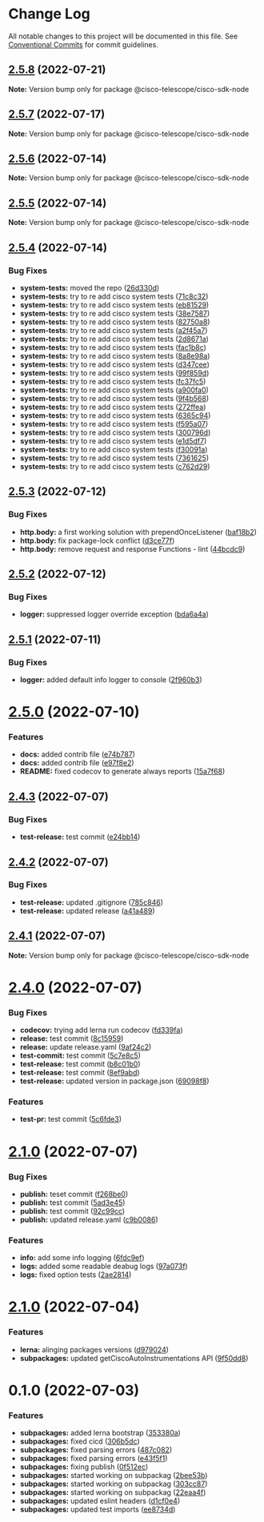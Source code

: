 # Change Log

All notable changes to this project will be documented in this file.
See [Conventional Commits](https://conventionalcommits.org) for commit guidelines.

## [2.5.8](https://github.com/cisco-open/otel-js/compare/@cisco-telescope/cisco-sdk-node@2.5.7...@cisco-telescope/cisco-sdk-node@2.5.8) (2022-07-21)

**Note:** Version bump only for package @cisco-telescope/cisco-sdk-node





## [2.5.7](https://github.com/cisco-open/otel-js/compare/@cisco-telescope/cisco-sdk-node@2.5.6...@cisco-telescope/cisco-sdk-node@2.5.7) (2022-07-17)

**Note:** Version bump only for package @cisco-telescope/cisco-sdk-node

## [2.5.6](https://github.com/cisco-open/otel-js/compare/@cisco-telescope/cisco-sdk-node@2.5.5...@cisco-telescope/cisco-sdk-node@2.5.6) (2022-07-14)

**Note:** Version bump only for package @cisco-telescope/cisco-sdk-node

## [2.5.5](https://github.com/cisco-open/otel-js/compare/@cisco-telescope/cisco-sdk-node@2.5.4...@cisco-telescope/cisco-sdk-node@2.5.5) (2022-07-14)

**Note:** Version bump only for package @cisco-telescope/cisco-sdk-node

## [2.5.4](https://github.com/cisco-open/otel-js/compare/@cisco-telescope/cisco-sdk-node@2.5.3...@cisco-telescope/cisco-sdk-node@2.5.4) (2022-07-14)

### Bug Fixes

- **system-tests:** moved the repo ([26d330d](https://github.com/cisco-open/otel-js/commit/26d330db4ebc947afb178a7e61e7f3ffc3c9f191))
- **system-tests:** try to re add cisco system tests ([71c8c32](https://github.com/cisco-open/otel-js/commit/71c8c32b00e27527fd2b30886da2f81e9de11b99))
- **system-tests:** try to re add cisco system tests ([eb81529](https://github.com/cisco-open/otel-js/commit/eb81529457add9fa4b66f2a80ec5cd7445d5830e))
- **system-tests:** try to re add cisco system tests ([38e7587](https://github.com/cisco-open/otel-js/commit/38e75876dcc4bfdb141742145ecbc103aaa4d08b))
- **system-tests:** try to re add cisco system tests ([82750a8](https://github.com/cisco-open/otel-js/commit/82750a80bcfe1733134f8bed9bc214bb0109f238))
- **system-tests:** try to re add cisco system tests ([a2f45a7](https://github.com/cisco-open/otel-js/commit/a2f45a7c391e3d7b9ce28a20335246449f37f554))
- **system-tests:** try to re add cisco system tests ([2d8671a](https://github.com/cisco-open/otel-js/commit/2d8671af50fa598d0ef1cd92a1944a4d2f4ea433))
- **system-tests:** try to re add cisco system tests ([fac1b8c](https://github.com/cisco-open/otel-js/commit/fac1b8c6f141f248f448b4e346481b6919bcf298))
- **system-tests:** try to re add cisco system tests ([8a8e98a](https://github.com/cisco-open/otel-js/commit/8a8e98a1fd56ec010b1457c9ac3e698f803504a7))
- **system-tests:** try to re add cisco system tests ([d347cee](https://github.com/cisco-open/otel-js/commit/d347ceedc26478d6cca12e4c87846b1096a60af9))
- **system-tests:** try to re add cisco system tests ([99f859d](https://github.com/cisco-open/otel-js/commit/99f859d611a1ac4f298fa48bcf79b4e1ec0acf3e))
- **system-tests:** try to re add cisco system tests ([fc37fc5](https://github.com/cisco-open/otel-js/commit/fc37fc582712dd7c4130b3323a04f549b2463b19))
- **system-tests:** try to re add cisco system tests ([a900fa0](https://github.com/cisco-open/otel-js/commit/a900fa079106e43078278917786c99a86faf3c80))
- **system-tests:** try to re add cisco system tests ([9f4b568](https://github.com/cisco-open/otel-js/commit/9f4b568419b91f21db2c3469cdb112744edcdd8a))
- **system-tests:** try to re add cisco system tests ([272ffea](https://github.com/cisco-open/otel-js/commit/272ffea3ab107aa99b193f5a167390af4485c892))
- **system-tests:** try to re add cisco system tests ([6365c94](https://github.com/cisco-open/otel-js/commit/6365c94b3ae47684875d2d4f6a2f4d6788bbb36a))
- **system-tests:** try to re add cisco system tests ([f595a07](https://github.com/cisco-open/otel-js/commit/f595a07f7b6e46aa328ef2037c688f8041d3066f))
- **system-tests:** try to re add cisco system tests ([300796d](https://github.com/cisco-open/otel-js/commit/300796da006c1352698c0f7094267889979d5433))
- **system-tests:** try to re add cisco system tests ([e1d5df7](https://github.com/cisco-open/otel-js/commit/e1d5df7893910ebddc9867f48e7b3c0a455e1901))
- **system-tests:** try to re add cisco system tests ([f30091a](https://github.com/cisco-open/otel-js/commit/f30091a744c83c1f8ee6e55802cbda495cc056a7))
- **system-tests:** try to re add cisco system tests ([7361625](https://github.com/cisco-open/otel-js/commit/7361625f314ca9db9eb55db2a75fdb81cf0c1a21))
- **system-tests:** try to re add cisco system tests ([c762d29](https://github.com/cisco-open/otel-js/commit/c762d29711a7e136a714852a909df8a69373f616))

## [2.5.3](https://github.com/cisco-open/otel-js/compare/@cisco-telescope/cisco-sdk-node@2.5.2...@cisco-telescope/cisco-sdk-node@2.5.3) (2022-07-12)

### Bug Fixes

- **http.body:** a first working solution with prependOnceListener ([baf18b2](https://github.com/cisco-open/otel-js/commit/baf18b2998c4ecf8663feb023011efe90d35694c))
- **http.body:** fix package-lock conflict ([d3ce77f](https://github.com/cisco-open/otel-js/commit/d3ce77f6569a747c740c1170b56bbef434dee3d0))
- **http.body:** remove request and response Functions - lint ([44bcdc9](https://github.com/cisco-open/otel-js/commit/44bcdc982d13125cb2725e1fbacc93acfba1420c))

## [2.5.2](https://github.com/cisco-open/otel-js/compare/@cisco-telescope/cisco-sdk-node@2.5.1...@cisco-telescope/cisco-sdk-node@2.5.2) (2022-07-12)

### Bug Fixes

- **logger:** suppressed logger override exception ([bda6a4a](https://github.com/cisco-open/otel-js/commit/bda6a4a739933d2b68134e75952c8f3a8d5f5b2a))

## [2.5.1](https://github.com/cisco-open/otel-js/compare/@cisco-telescope/cisco-sdk-node@2.5.0...@cisco-telescope/cisco-sdk-node@2.5.1) (2022-07-11)

### Bug Fixes

- **logger:** added default info logger to console ([2f960b3](https://github.com/cisco-open/otel-js/commit/2f960b3b6dc71c18b084088cc5721125ab776594))

# [2.5.0](https://github.com/cisco-open/otel-js/compare/@cisco-telescope/cisco-sdk-node@2.4.3...@cisco-telescope/cisco-sdk-node@2.5.0) (2022-07-10)

### Features

- **docs:** added contrib file ([e74b787](https://github.com/cisco-open/otel-js/commit/e74b787fc508632de6bd45bc1a6ba82485d8352b))
- **docs:** added contrib file ([e97f8e2](https://github.com/cisco-open/otel-js/commit/e97f8e2ce8d8b955a5dd9019ebc68ffa76de2e7a))
- **README:** fixed codecov to generate always reports ([15a7f68](https://github.com/cisco-open/otel-js/commit/15a7f68a909983f625d85b3b276e63816319e982))

## [2.4.3](https://github.com/cisco-open/otel-js/compare/@cisco-telescope/cisco-sdk-node@2.4.2...@cisco-telescope/cisco-sdk-node@2.4.3) (2022-07-07)

### Bug Fixes

- **test-release:** test commit ([e24bb14](https://github.com/cisco-open/otel-js/commit/e24bb14936ce7a21ea0615061e248db1cb7f5a49))

## [2.4.2](https://github.com/cisco-open/otel-js/compare/@cisco-telescope/cisco-sdk-node@2.4.1...@cisco-telescope/cisco-sdk-node@2.4.2) (2022-07-07)

### Bug Fixes

- **test-release:** updated .gitignore ([785c846](https://github.com/cisco-open/otel-js/commit/785c8465be5c1094736c5e360ba023a63d1b37ee))
- **test-release:** updated release ([a41a489](https://github.com/cisco-open/otel-js/commit/a41a48915d6a4703a6a3297f430d731a11c4bc73))

## [2.4.1](https://github.com/cisco-open/otel-js/compare/@cisco-telescope/cisco-sdk-node@2.4.0...@cisco-telescope/cisco-sdk-node@2.4.1) (2022-07-07)

**Note:** Version bump only for package @cisco-telescope/cisco-sdk-node

# [2.4.0](https://github.com/cisco-open/otel-js/compare/@cisco-telescope/cisco-sdk-node@2.1.0...@cisco-telescope/cisco-sdk-node@2.4.0) (2022-07-07)

### Bug Fixes

- **codecov:** trying add lerna run codecov ([fd339fa](https://github.com/cisco-open/otel-js/commit/fd339faf232b4e7dbcf1cbb923f3bb3e63c227cb))
- **release:** test commit ([8c15959](https://github.com/cisco-open/otel-js/commit/8c1595921c92ab4ee4b265c460e0af2c70551c04))
- **release:** update release.yaml ([9af24c2](https://github.com/cisco-open/otel-js/commit/9af24c2b1a5448bf96f66254fadc58461c6d30b7))
- **test-commit:** test commit ([5c7e8c5](https://github.com/cisco-open/otel-js/commit/5c7e8c51260db9c5c9bb32b78915680dcda3f6cf))
- **test-release:** test commit ([b8c01b0](https://github.com/cisco-open/otel-js/commit/b8c01b0e0b4fb8e54828b25192f93beb5054a661))
- **test-release:** test commit ([8ef9abd](https://github.com/cisco-open/otel-js/commit/8ef9abd7edbea5e168dc0876e03ef398a9228c59))
- **test-release:** updated version in package.json ([69098f8](https://github.com/cisco-open/otel-js/commit/69098f88f3fa7b448dd7a1e0f1584c62e4871e96))

### Features

- **test-pr:** test commit ([5c6fde3](https://github.com/cisco-open/otel-js/commit/5c6fde359fbee4bf3562d268d421c2f37230818a))

# [2.1.0](https://github.com/cisco-open/otel-js/compare/@cisco-telescope/cisco-sdk-node@2.0.2...@cisco-telescope/cisco-sdk-node@2.1.0) (2022-07-07)

### Bug Fixes

- **publish:** teset commit ([f268be0](https://github.com/cisco-open/otel-js/commit/f268be055b9b39a579d3b95e58ea1f152da9c7d8))
- **publish:** test commit ([5ad3e45](https://github.com/cisco-open/otel-js/commit/5ad3e45f60d3f0b771a44db5c82a3e824a310fc5))
- **publish:** test commit ([92c99cc](https://github.com/cisco-open/otel-js/commit/92c99cc6c1a67569fbc88bf8bdb54dcbe17b97da))
- **publish:** updated release.yaml ([c9b0086](https://github.com/cisco-open/otel-js/commit/c9b00869888847091d283ce45e1d555dfb21445c))

### Features

- **info:** add some info logging ([6fdc9ef](https://github.com/cisco-open/otel-js/commit/6fdc9eff2099b8891c79eb1404ebe0d0f8271d9d))
- **logs:** added some readable deabug logs ([97a073f](https://github.com/cisco-open/otel-js/commit/97a073ffc05031fe7684e53b4c797ea91b81ddf8))
- **logs:** fixed option tests ([2ae2814](https://github.com/cisco-open/otel-js/commit/2ae28142264bcc6913d6f229b6b32b480b5973e6))

# [2.1.0](https://github.com/epsagon/otel-js/compare/cisco-telescope@0.1.1...cisco-telescope@2.1.0) (2022-07-04)

### Features

- **lerna:** alinging packages versions ([d979024](https://github.com/epsagon/otel-js/commit/d9790244f1f928364eaf3811cd670f4bbf41dce6))
- **subpackages:** updated getCiscoAutoInstrumentations API ([9f50dd8](https://github.com/epsagon/otel-js/commit/9f50dd84ae57de18b294009ca53bd50f91c57c6b))

# 0.1.0 (2022-07-03)

### Features

- **subpackages:** added lerna bootstrap ([353380a](https://github.com/epsagon/otel-js/commit/353380ac41bbdfcccf143ca0d123206a1e616438))
- **subpackages:** fixed cicd ([306b5dc](https://github.com/epsagon/otel-js/commit/306b5dc6a60ed3538185e107680a71d52075c17e))
- **subpackages:** fixed parsing errors ([487c082](https://github.com/epsagon/otel-js/commit/487c0828b6588b1b5138a096c935a6558e93f6d7))
- **subpackages:** fixed parsing errors ([e43f5f1](https://github.com/epsagon/otel-js/commit/e43f5f19eefd764225529b5c5087252c00a0e416))
- **subpackages:** fixing publish ([0f512ec](https://github.com/epsagon/otel-js/commit/0f512ec9ff57a278856b66ee3076d2df6d92a246))
- **subpackages:** started working on subpackag ([2bee53b](https://github.com/epsagon/otel-js/commit/2bee53b4b38c41b65197cafe31c9a4ef03c4b6bd))
- **subpackages:** started working on subpackag ([303cc87](https://github.com/epsagon/otel-js/commit/303cc87005d9741d2bcdb01904429f4a64020ab1))
- **subpackages:** started working on subpackag ([22eaa4f](https://github.com/epsagon/otel-js/commit/22eaa4f920a157b385dc1164e4a9ce50d730ce0d))
- **subpackages:** updated eslint headers ([d1cf0e4](https://github.com/epsagon/otel-js/commit/d1cf0e435c0bcd19321a4aedb71c0cc7f910fdd1))
- **subpackages:** updated test imports ([ee8734d](https://github.com/epsagon/otel-js/commit/ee8734de3cf47b53b4de0080662f3e97c9569eab))
